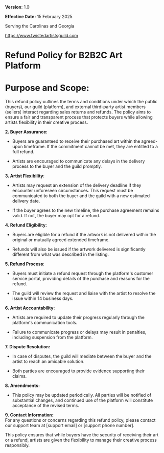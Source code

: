 **Version:** 1.0

**Effective Date:** 15 February 2025

Serving the Carolinas and Georgia

<https://www.twistedartistsguild.com>

# Refund Policy for B2B2C Art Platform

# Purpose and Scope:

This refund policy outlines the terms and conditions under which the
public (buyers), our guild (platform), and external third-party artist
members (sellers) interact regarding sales returns and refunds. The
policy aims to ensure a fair and transparent process that protects
buyers while allowing artists flexibility in their creative process.

**2. Buyer Assurance:**

-   Buyers are guaranteed to receive their purchased art within the
    agreed-upon timeframe. If the commitment cannot be met, they are
    entitled to a full refund.

-   Artists are encouraged to communicate any delays in the delivery
    process to the buyer and the guild promptly.

**3. Artist Flexibility:**

-   Artists may request an extension of the delivery deadline if they
    encounter unforeseen circumstances. This request must be
    communicated to both the buyer and the guild with a new estimated
    delivery date.

-   If the buyer agrees to the new timeline, the purchase agreement
    remains valid. If not, the buyer may opt for a refund.

**4. Refund Eligibility:**

-   Buyers are eligible for a refund if the artwork is not delivered
    within the original or mutually agreed extended timeframe.

-   Refunds will also be issued if the artwork delivered is
    significantly different from what was described in the listing.

**5. Refund Process:**

-   Buyers must initiate a refund request through the platform's
    customer service portal, providing details of the purchase and
    reasons for the refund.

-   The guild will review the request and liaise with the artist to
    resolve the issue within 14 business days.

**6. Artist Accountability:**

-   Artists are required to update their progress regularly through the
    platform's communication tools.

-   Failure to communicate progress or delays may result in penalties,
    including suspension from the platform.

**7. Dispute Resolution:**

-   In case of disputes, the guild will mediate between the buyer and
    the artist to reach an amicable solution.

-   Both parties are encouraged to provide evidence supporting their
    claims.

**8. Amendments:**

-   This policy may be updated periodically. All parties will be
    notified of substantial changes, and continued use of the platform
    will constitute acceptance of the revised terms.

**9. Contact Information:**\
For any questions or concerns regarding this refund policy, please
contact our support team at \[support email\] or \[support phone
number\].

This policy ensures that while buyers have the security of receiving
their art or a refund, artists are given the flexibility to manage their
creative process responsibly.

